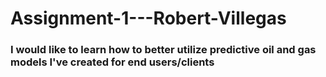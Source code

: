 # Assignment-1---Robert-Villegas

### I would like to learn how to better utilize predictive oil and gas models I've created for end users/clients
